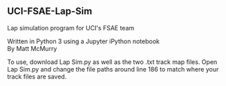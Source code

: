 ## UCI-FSAE-Lap-Sim
Lap simulation program for UCI's FSAE team

Written in Python 3 using a Jupyter iPython notebook   
By Matt McMurry  
  
To use, download Lap Sim.py as well as the two .txt track map files. Open Lap Sim.py and change the file paths around line 186 to match where your track files are saved.
